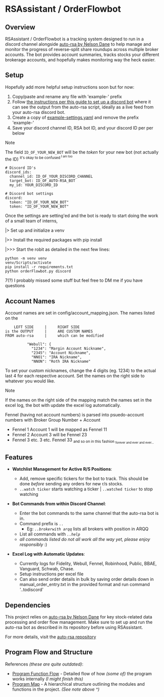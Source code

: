 # RSAssistant / OrderFlowbot

## Overview

RSAssistant / OrderFlowbot is a tracking system designed to run in a discord channel alongside [auto-rsa by Nelson Dane](https://github.com/NelsonDane/auto-rsa) to help manage and monitor the progress of reverse-split share roundups across multiple broker accounts. The bot provides account summaries, tracks stocks your different brokerage accounts, and hopefully makes monitoring way the heck easier.

## Setup

Hopefully add more helpful setup instructions soon but for now: 

1. Copy/paste and rename any file with 'example-' prefix
2. Follow [the instructions per this guide to set up a discord bot](https://github.com/NelsonDane/auto-rsa/blob/main/guides/discordBot.md) where it can see the output from the auto-rsa script, ideally as a live feed from your auto-rsa discord bot. 
3. Create a copy of [example-settings.yaml](https://github.com/braydio/RSAssistant/blob/master/config/example-settings.yaml) and remove the prefix 'example-'
4. Save your discord channel ID, RSA bot ID, and your discord ID per per below

>[!NOTE]
>The field `ID_OF_YOUR_NEW_BOT` will be the *token* for your new bot (not actually the ID) <sup>it's okay to be confused  <sup>I am too</sup></sup>

```
# Discord ID's
discord_ids:
  channel_id: ID_OF_YOUR_DISCORD_CHANNEL
  target_bot: ID_OF_AUTO-RSA_BOT
  my_id: YOUR_DISCORD_ID

# Discord bot settings
discord:
  token: "ID_OF_YOUR_NEW_BOT"
  token: "ID_OF_YOUR_NEW_BOT"
```
Once the settings are setting'ed and the bot is ready to start doing the work of a small team of interns,

  |> Set up and initialize a venv

  |>> Install the required packages with pip install
   
  |>>> Start the robit as detailed in the next few lines:

```   
python -m venv venv
venv/Scripts/activate
pip install -r requirements.txt
python orderFlowbot.py discord
```
7(?) I probably missed some stuff but feel free to DM me if you have questions 

## Account Names

Account names are set in config/account_mapping.json. 
The names listed on the 
```
    LEFT SIDE     |     RIGHT SIDE
is the OUTPUT     |     ARE CUSTOM NAMES
FROM auto-rsa     |     which can be modified

          "Webull": { 
            "1234": "Margin Account Nickname",
            "2345": "Account Nickname",
            "NNO1": "IRA Nickname",
            "NNON": "Roth IRA Nickname"
```
To set your custom nicknames, change the 4 digits (eg. 1234) to the actual last 4 for each respective account.
Set the names on the right side to whatever you would like. 
>[!NOTE]
>If the names on the right side of the mapping match the names set in the excel log, the bot with update the excel log automatically.

Fennel (having not account numbers) is parsed into psuedo-account numbers with Broker Group Number + Account

- Fennel 1 Account 1 will be mapped as Fennel 11
- Fennel 2 Account 3 will be Fennel 23 
- Fennel 3 etc. 3 etc. Fennel 33 <sub>and so on in this fashion <sub>forever and ever and ever...</sub></sub>

## Features

- **Watchlist Management for Active R/S Positions**:
  - Add, remove specific tickers for the bot to track. This should be done *before* sending any orders for new r/s stocks.
  -  `..watch ticker` starts watching a ticker  |  `..watched ticker` to stop watching
    
- **Bot Commands from within Discord Channel**:
  - Enter the bot commands to the same channel that the auto-rsa bot is in.
  - Command prefix is `..`
    - Eg: *`..brokerwith arqq`* lists all brokers with position in ARQQ
  - List all commands with *`..help`*
  -   *all commands listed do not all work all the way yet, please enjoy responsibly* :)

- **Excel Log with Automatic Updates**:
  - Currently logs for Fidelity, Webull, Fennel, Robinhood, Public, BBAE, Vanguard, Schwab, Chase.
  - Setup instructions per excel file
  - Can also send order details in bulk by saving order details down in manual_order_entry.txt in the provided format and run command '..todiscord'  

## Dependencies

This project relies on [auto-rsa by Nelson Dane](main/program_function_flow.md) for key stock-related data processing and order flow management. Make sure to set up and run the auto-rsa bot as described in its repository before using RSAssistant.

For more details, visit the [auto-rsa repository](https://github.com/NelsonDane/auto-rsa/blob/main/README.md)

## Program Flow and Structure

References *(these are quite outdated)*:
- [Program Function Flow](program_function_flow) - Detailed flow of how *(some of)* the program works internally *(I might finish this)*
- [Program Map](program_map.txt) - A hierarchical structure outlining the modules and functions in the project. *(See note above ^)*


